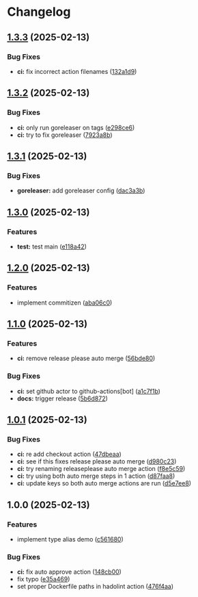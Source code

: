 # Changelog

## [1.3.3](https://github.com/alrayyes/generictypealiasesdemo/compare/v1.3.2...v1.3.3) (2025-02-13)


### Bug Fixes

* **ci:** fix incorrect action filenames ([132a1d9](https://github.com/alrayyes/generictypealiasesdemo/commit/132a1d91c15adb04cb4f903690e633a7ee4acd80))

## [1.3.2](https://github.com/alrayyes/generictypealiasesdemo/compare/v1.3.1...v1.3.2) (2025-02-13)


### Bug Fixes

* **ci:** only run goreleaser on tags ([e298ce6](https://github.com/alrayyes/generictypealiasesdemo/commit/e298ce6f76df4c0499cd53a9f57881408c678d7e))
* **ci:** try to fix goreleaser ([7923a8b](https://github.com/alrayyes/generictypealiasesdemo/commit/7923a8be21d4f35a37d8ffc08b52b764d64ffb35))

## [1.3.1](https://github.com/alrayyes/generictypealiasesdemo/compare/v1.3.0...v1.3.1) (2025-02-13)


### Bug Fixes

* **goreleaser:** add goreleaser config ([dac3a3b](https://github.com/alrayyes/generictypealiasesdemo/commit/dac3a3bbbb7d9faca6d204c10f088a0658f1f726))

## [1.3.0](https://github.com/alrayyes/generictypealiasesdemo/compare/v1.2.0...v1.3.0) (2025-02-13)


### Features

* **test:** test main ([e118a42](https://github.com/alrayyes/generictypealiasesdemo/commit/e118a425cd8eced0f733f1237cf9625ba6b6533f))

## [1.2.0](https://github.com/alrayyes/generictypealiasesdemo/compare/v1.1.0...v1.2.0) (2025-02-13)


### Features

* implement commitizen ([aba06c0](https://github.com/alrayyes/generictypealiasesdemo/commit/aba06c0f71b8ec5f478ee123146ed3310c8692d6))

## [1.1.0](https://github.com/alrayyes/generictypealiasesdemo/compare/v1.0.1...v1.1.0) (2025-02-13)


### Features

* **ci:** remove release please auto merge ([56bde80](https://github.com/alrayyes/generictypealiasesdemo/commit/56bde80a4ff7915d6801093840538d733c66eb08))


### Bug Fixes

* **ci:** set github actor to github-actions[bot] ([a1c7f1b](https://github.com/alrayyes/generictypealiasesdemo/commit/a1c7f1b9cf8f1f7ef874526ada619784005640e8))
* **docs:** trigger release ([5b6d872](https://github.com/alrayyes/generictypealiasesdemo/commit/5b6d87275e07201de8bb9eb566a0e30adbb33554))

## [1.0.1](https://github.com/alrayyes/generictypealiasesdemo/compare/v1.0.0...v1.0.1) (2025-02-13)


### Bug Fixes

* **ci:** re add checkout action ([47dbeaa](https://github.com/alrayyes/generictypealiasesdemo/commit/47dbeaa23fc62c15ff7858db73b022902f90de3b))
* **ci:** see if this fixes release please auto merge ([d980c23](https://github.com/alrayyes/generictypealiasesdemo/commit/d980c23c31be2982d1217ec4093a37b2ba601d82))
* **ci:** try renaming releaseplease auto merge action ([f8e5c59](https://github.com/alrayyes/generictypealiasesdemo/commit/f8e5c59be9e33618db8fa7880c05502b0358c56c))
* **ci:** try using both auto merge steps in 1 action ([d87faa8](https://github.com/alrayyes/generictypealiasesdemo/commit/d87faa858a3028dd223f7e10a869567784505106))
* **ci:** update keys so both auto merge actions are run ([d5e7ee8](https://github.com/alrayyes/generictypealiasesdemo/commit/d5e7ee8798433f7fe53e6c997470200ba728005a))

## 1.0.0 (2025-02-13)


### Features

* implement type alias demo ([c561680](https://github.com/alrayyes/generictypealiasesdemo/commit/c56168086836601265231ed0ef0fe4092be420c3))


### Bug Fixes

* **ci:** fix auto approve action ([148cb00](https://github.com/alrayyes/generictypealiasesdemo/commit/148cb003898e749fc0c8416b369aac1d5fb9f6f7))
* fix typo ([e35a469](https://github.com/alrayyes/generictypealiasesdemo/commit/e35a4693d86eb5241e381ff12c9eaf62ba8627cb))
* set proper Dockerfile paths in hadolint action ([476f4aa](https://github.com/alrayyes/generictypealiasesdemo/commit/476f4aab26457c4d8e3d4a83f9371d7166adb8b4))
